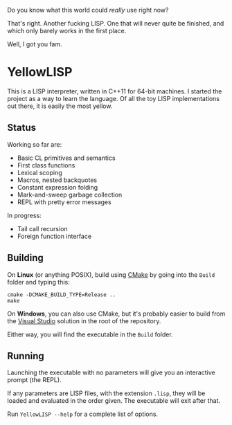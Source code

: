 Do you know what this world could *really* use right now?

That's right. Another fucking LISP. One that will never quite be finished, and which only barely works in the first place.

Well, I got you fam.

# YellowLISP

This is a LISP interpreter, written in C++11 for 64-bit machines. I started the project as a way to learn the language. Of all the toy LISP implementations out there, it is easily the most yellow.

## Status

Working so far are:
- Basic CL primitives and semantics
- First class functions
- Lexical scoping
- Macros, nested backquotes
- Constant expression folding
- Mark-and-sweep garbage collection
- REPL with pretty error messages

In progress:
- Tail call recursion 
- Foreign function interface

## Building

On **Linux** (or anything POSIX), build using [CMake](https://cmake.org/) by going into the `Build` folder and typing this:
```
cmake -DCMAKE_BUILD_TYPE=Release ..
make
```
On **Windows**, you can also use CMake, but it's probably easier to build from the [Visual Studio](https://visualstudio.microsoft.com/vs/community/) solution in the root of the repository.

Either way, you will find the executable in the `Build` folder.

## Running

Launching the executable with no parameters will give you an interactive prompt (the REPL).

If any parameters are LISP files, with the extension `.lisp`, they will be loaded and evaluated in the order given. The executable will exit after that.

Run `YellowLISP --help` for a complete list of options.
